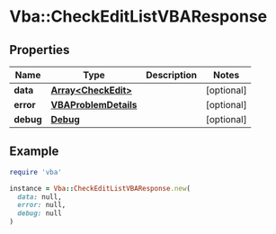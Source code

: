 # Vba::CheckEditListVBAResponse

## Properties

| Name | Type | Description | Notes |
| ---- | ---- | ----------- | ----- |
| **data** | [**Array&lt;CheckEdit&gt;**](CheckEdit.md) |  | [optional] |
| **error** | [**VBAProblemDetails**](VBAProblemDetails.md) |  | [optional] |
| **debug** | [**Debug**](Debug.md) |  | [optional] |

## Example

```ruby
require 'vba'

instance = Vba::CheckEditListVBAResponse.new(
  data: null,
  error: null,
  debug: null
)
```

